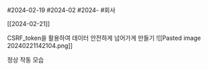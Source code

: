 #2024-02-19
#2024-02 
#2024- 
#회사 

[[2024-02-21]]


CSRF_token을 활용하여 데이터 안전하게 넘어가게 만들기
![[Pasted image 20240221142104.png]]

정상 작동 모습



